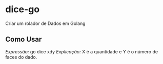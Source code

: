 # dice-go

Criar um rolador de Dados em Golang

## Como Usar

*Expressão:* go dice xdy
*Explicação:* X é a quantidade e Y é o número de faces do dado.